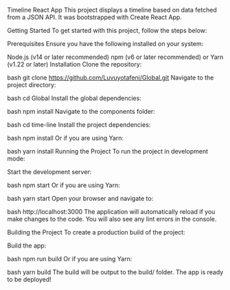 Timeline React App
This project displays a timeline based on data fetched from a JSON API. It was bootstrapped with Create React App.

Getting Started
To get started with this project, follow the steps below:

Prerequisites
Ensure you have the following installed on your system:

Node.js (v14 or later recommended)
npm (v6 or later recommended) or Yarn (v1.22 or later)
Installation
Clone the repository:

bash
git clone https://github.com/Luvuyotafeni/Global.git
Navigate to the project directory:

bash
cd Global
Install the global dependencies:

bash
npm install
Navigate to the components folder:

bash
cd time-line
Install the project dependencies:

bash
npm install
Or if you are using Yarn:

bash
yarn install
Running the Project
To run the project in development mode:

Start the development server:

bash
npm start
Or if you are using Yarn:

bash
yarn start
Open your browser and navigate to:

bash
http://localhost:3000
The application will automatically reload if you make changes to the code. You will also see any lint errors in the console.

Building the Project
To create a production build of the project:

Build the app:

bash
npm run build
Or if you are using Yarn:

bash
yarn build
The build will be output to the build/ folder. The app is ready to be deployed!

